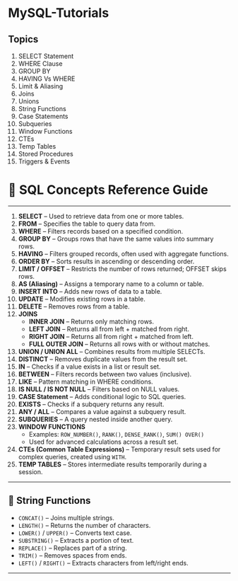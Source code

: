 # MySQL-Tutorials

## Topics

1. SELECT Statement
2. WHERE Clause
3. GROUP BY
4. HAVING Vs WHERE
5. Limit & Aliasing
6. Joins
7. Unions
8. String Functions
9. Case Statements
10. Subqueries
11. Window Functions
12. CTEs
13. Temp Tables
14. Stored Procedures
15. Triggers & Events

# 📘 SQL Concepts Reference Guide
---

1. **SELECT** – Used to retrieve data from one or more tables.
2. **FROM** – Specifies the table to query data from.
3. **WHERE** – Filters records based on a specified condition.
4. **GROUP BY** – Groups rows that have the same values into summary rows.
5. **HAVING** – Filters grouped records, often used with aggregate functions.
6. **ORDER BY** – Sorts results in ascending or descending order.
7. **LIMIT / OFFSET** – Restricts the number of rows returned; OFFSET skips rows.
8. **AS (Aliasing)** – Assigns a temporary name to a column or table.
9. **INSERT INTO** – Adds new rows of data to a table.
10. **UPDATE** – Modifies existing rows in a table.
11. **DELETE** – Removes rows from a table.
12. **JOINS**
    - **INNER JOIN** – Returns only matching rows.
    - **LEFT JOIN** – Returns all from left + matched from right.
    - **RIGHT JOIN** – Returns all from right + matched from left.
    - **FULL OUTER JOIN** – Returns all rows with or without matches.
13. **UNION / UNION ALL** – Combines results from multiple SELECTs.
14. **DISTINCT** – Removes duplicate values from the result set.
15. **IN** – Checks if a value exists in a list or result set.
16. **BETWEEN** – Filters records between two values (inclusive).
17. **LIKE** – Pattern matching in WHERE conditions.
18. **IS NULL / IS NOT NULL** – Filters based on NULL values.
19. **CASE Statement** – Adds conditional logic to SQL queries.
20. **EXISTS** – Checks if a subquery returns any result.
21. **ANY / ALL** – Compares a value against a subquery result.
22. **SUBQUERIES** – A query nested inside another query.
23. **WINDOW FUNCTIONS**
    - Examples: `ROW_NUMBER()`, `RANK()`, `DENSE_RANK()`, `SUM() OVER()`
    - Used for advanced calculations across a result set.
24. **CTEs (Common Table Expressions)** – Temporary result sets used for complex queries, created using `WITH`.
25. **TEMP TABLES** – Stores intermediate results temporarily during a session.

---

## 🧵 String Functions

- `CONCAT()` – Joins multiple strings.
- `LENGTH()` – Returns the number of characters.
- `LOWER()` / `UPPER()` – Converts text case.
- `SUBSTRING()` – Extracts a portion of text.
- `REPLACE()` – Replaces part of a string.
- `TRIM()` – Removes spaces from ends.
- `LEFT()` / `RIGHT()` – Extracts characters from left/right ends.

---
    

